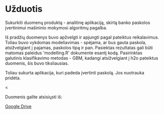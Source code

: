 # Užduotis

Sukurkiti duomenų produktą - analitinę aplikaciją, skirtą banko paskolos įvertinimui mašininio mokymosi algoritmų pagalba.

Iš pradžių duomenys buvo apžvelgti ir apjungti pagal pateiktus reikalavimus. Toliau buvo vykdomas modeliavimas - spėjama, ar bus gauta paskola, atsižvelgiant į pajamas, paskolos tipą ir pan. Pasiektas rezultatas gali būti matomas paleidus 'modelling.R' dokumente esantį kodą. Pasirinktas galutinis klasifikavimo metodas - GBM, kadangi atsižvelgiant į h2o pateiktus duomenis, šis buvo tiksliausias. 

Toliau sukurta aplikacija, kuri padeda įvertinti paskolą. Jos nuotrauka pridėta. 

<

Duomenis galite atsisiųsti iš:

[Google Drive](https://drive.google.com/drive/folders/17NsP84MecXHyctM94NLwps_tsowld_y8?usp=sharing)
